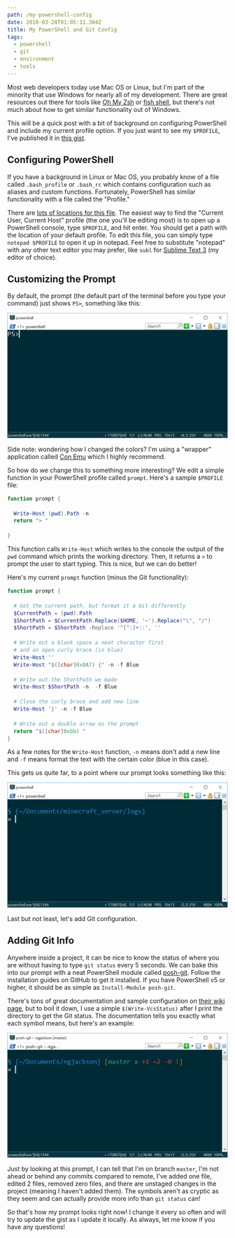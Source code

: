 ```yaml
---
path: /my-powershell-config
date: 2018-03-28T01:05:11.304Z
title: My PowerShell and Git Config
tags:
  - powershell
  - git
  - environment
  - tools
---
```

Most web developers today use Mac OS or Linux, but I'm part of the minority that use Windows for nearly all of my development. There are great resources out there for tools like [Oh My Zsh](https://github.com/robbyrussell/oh-my-zsh) or [fish shell](https://fishshell.com/), but there's not much about how to get similar functionality out of Windows. 

This will be a quick post with a bit of background on configuring PowerShell and include my current profile option. If you just want to see my `$PROFILE`, I've published it in [this gist](https://gist.github.com/nicholasjackson827/d049de3b4218f90c0b29bbb8fa124cf5).

## Configuring PowerShell

If you have a background in Linux or Mac OS, you probably know of a file called `.bash_profile` or `.bash_rc` which contains configuration such as aliases and custom functions. Fortunately, PowerShell has similar functionality with a file called the "Profile." 

There are [lots of locations for this file](https://blogs.technet.microsoft.com/heyscriptingguy/2012/05/21/understanding-the-six-powershell-profiles/). The easiest way to find the "Current User, Current Host" profile (the one you'll be editing most) is to open up a PowerShell console, type `$PROFILE`, and hit enter. You should get a path with the location of your default profile. To edit this file, you can simply type `notepad $PROFILE` to open it up in notepad. Feel free to substitute "notepad" with any other text editor you may prefer, like `subl` for [Sublime Text 3](https://www.sublimetext.com/3) (my editor of choice).

## Customizing the Prompt

By default, the prompt (the default part of the terminal before you type your command) just shows `PS>`, something like this:

![PowerShell default terminal](/assets/conemu64_2018-03-27_21-22-01.png)

Side note: wondering how I changed the colors? I'm using a "wrapper" application called [Con Emu](https://conemu.github.io/) which I highly recommend. 

So how do we change this to something more interesting? We edit a simple function in your PowerShell profile called `prompt`. Here's a sample `$PROFILE` file:

```powershell
function prompt {

  Write-Host (pwd).Path -n
  return "> "

}
```

This function calls `Write-Host` which writes to the console the output of the `pwd` command which prints the working directory. Then, it returns a `>` to prompt the user to start typing. This is nice, but we can do better!

Here's my current `prompt` function (minus the Git functionality):

```powershell
function prompt {

  # Get the current path, but format it a bit differently
  $CurrentPath = (pwd).Path
  $ShortPath = $CurrentPath.Replace($HOME, '~').Replace("\", "/")
  $ShortPath = $ShortPath -Replace '^[^:]+::', ''

  # Write out a blank space a neat character first 
  # and an open curly brace (in blue)
  Write-Host ''
  Write-Host "$([char]0x0A7) {" -n -f Blue

  # Write out the ShortPath we made 
  Write-Host $ShortPath -n  -f Blue
  
  # Close the curly brace and add new line
  Write-Host '}' -n -f Blue

  # Write out a double arrow as the prompt
  return "$([char]0xbb) "
}
```

As a few notes for the `Write-Host` function, `-n` means don't add a new line and `-f` means format the text with the certain color (blue in this case). 

This gets us quite far, to a point where our prompt looks something like this:

![PowerShell prompt with style](/assets/conemu64_2018-03-27_21-41-14.png)

Last but not least, let's add Git configuration. 

## Adding Git Info

Anywhere inside a project, it can be nice to know the status of where you are without having to type `git status` every 5 seconds. We can bake this into our prompt with a neat PowerShell module called [posh-git](https://github.com/dahlbyk/posh-git). Follow the installation guides on GitHub to get it installed. If you have PowerShell v5 or higher, it should be as simple as `Install-Module posh-git`. 

There's tons of great documentation and sample configuration on [their wiki page](https://github.com/dahlbyk/posh-git/wiki/Customizing-Your-PowerShell-Prompt), but to boil it down, I use a simple `$(Write-VcsStatus)` after I print the directory to get the Git status. The documentation tells you exactly what each symbol means, but here's an example:

![Pretty prompt with Git!](/assets/conemu64_2018-03-27_21-51-19.png)

Just by looking at this prompt, I can tell that I'm on branch `master`, I'm not ahead or behind any commits compared to remote, I've added one file, edited 2 files, removed zero files, and there are unstaged changes in the project (meaning I haven't added them). The symbols aren't as cryptic as they seem and can actually provide more info than `git status` can!

So that's how my prompt looks right now! I change it every so often and will try to update the gist as I update it locally. As always, let me know if you have any questions!
